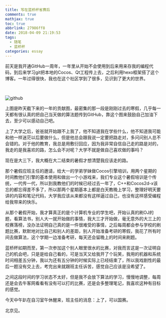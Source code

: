 ```yaml
---
title: 写在蓝桥杯省赛后
comments: true
mathjax: true
toc: true
abbrlink: 27986ff8
date: 2018-04-09 21:19:53
tags:
  - 随笔
  - 蓝桥杯
categories: essay
---
```


前天是我开通GitHub一周年，一年里从开始不会使用到后来用来存我的编程代码，到后来学习git把本地的Cocos、Qt工程传上去，之后利用hexo框架搭了这个博客。一年过得很快，我也在这个社区学到了很多，见识到了更大的世界。 

<!--more-->

​          

![github](http://qn.hushhw.cn/hushhwblog01)



上图是昨天截下来的一年的贡献图，最密集的那一段是刚刚过去的寒假，几乎每一天都有很认真的把自己当天做的算法题传到GitHub，靠这个图来鼓励自己加油下去，至少可以感动自己吧。



上了大学之后，爸爸就开始跟不上我了，他不知道我在学些什么，他不知道我可能和他一样迷茫以后要做什么，但是他总会跟我说一定要把路走对，多问问别人总不会错的。对于他的教育，我总是用敷衍回应，因为我非常自信自己走的路是对的，我走的是我喜欢的路，怎么会不对呢？大学不就是做自己喜欢做的事吗？



现在是大三下，我大概在大二结束的暑假才想清楚我应该走的路。

那个暑假应班主任的邀请，给大一的学弟学妹做Cocos引擎培训，用两个星期的时间教他们引擎的基本使用和做出一个小游戏来，我们专业这个暑假培训是个传统，一代传一代，所以到我教他们的时候已经过去一年了，C++和Cocos2d-x该忘的都忘得差不多了，所以那两个星期基本上都是白天教晚上学习，整理好明天要讲的内容和笔记代码，大学我应该从来都没有这样逼过自己，也没有这样感受编程给我带来的快乐。

从那个暑假开始，我才算真正的是个计算机专业的学生吧，开始认真的刷OJ的题，看算法书，别人大一就开始做的事情，我大三才开始做，毫无意外的大三上的校赛落榜，没办法证明自己真的是一件很难受的事情，之后每周都会参与学校的刷题比赛，默默地对比自己和别人的差距，别人开始准备考研的寒假，我花了所有时间去做算法，这个学期一边准备考研，每天还会留晚上的时间来刷题。

蓝桥杯如期而至，第一次参加这个别人眼里很水的比赛，对我而言这是一次证明自己的机会吧，只是是给自己看的，可是当天又给我开了个玩笑，我用的机器和系统时间相差五分钟，我以为还有五分钟的时候实际上已经结束了，所以我戏剧性的最后一题没有交上去，考完出来就跟班主任诉苦，感觉自己应该是没希望了。

之间这段时间的学习状态不太好，但是我不会放下算法的学习，慢慢地调整，每周还是会去牛客网看看有没有可以打的比赛，还是会多整理笔记，我喜欢这种有目标的感觉。



今天中午趴在自习室午休醒来，班主任的消息：上了，可以国赛。

北京见。